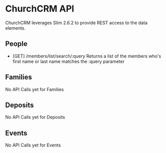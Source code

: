 # ChurchCRM API
ChurchCRM leverages Slim 2.6.2 to provide REST access to the data elements.

## People
* [GET] /members/list/search/:query
Returns a list of the members who's first name or last name matches the :query parameter

## Families
No API Calls yet for Families

## Deposits
No API Calls yet for Deposits

## Events
No API Calls yet for Events

## 